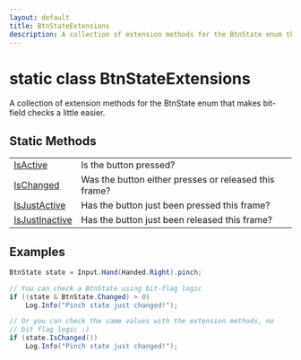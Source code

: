 ```yaml
---
layout: default
title: BtnStateExtensions
description: A collection of extension methods for the BtnState enum that makes bit-field checks a little easier.
---
```

# static class BtnStateExtensions

A collection of extension methods for the BtnState enum that makes
bit-field checks a little easier.





## Static Methods

|  |  |
|--|--|
|[IsActive]({{site.url}}/Pages/Reference/BtnStateExtensions/IsActive.html)|Is the button pressed?|
|[IsChanged]({{site.url}}/Pages/Reference/BtnStateExtensions/IsChanged.html)|Was the button either presses or released this frame?|
|[IsJustActive]({{site.url}}/Pages/Reference/BtnStateExtensions/IsJustActive.html)|Has the button just been pressed this frame?|
|[IsJustInactive]({{site.url}}/Pages/Reference/BtnStateExtensions/IsJustInactive.html)|Has the button just been released this frame?|


## Examples

```csharp
BtnState state = Input.Hand(Handed.Right).pinch;

// You can check a BtnState using bit-flag logic
if ((state & BtnState.Changed) > 0)
	Log.Info("Pinch state just changed!");

// Or you can check the same values with the extension methods, no
// bit flag logic :)
if (state.IsChanged())
	Log.Info("Pinch state just changed!");
```

